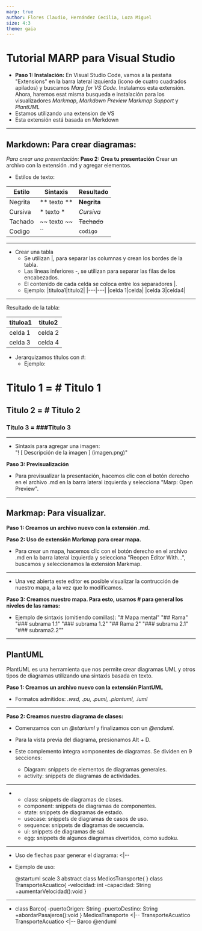 ```yaml
---
marp: true
author: Flores Claudio, Hernández Cecilia, Loza Miguel
size: 4:3
theme: gaia
---
```

# Tutorial MARP para Visual Studio

- **Paso 1: Instalación:**
En Visual Studio Code, vamos a la pestaña "Extensions" en la barra lateral izquierda (icono de cuatro cuadrados apilados) y buscamos *Marp for VS Code*. Instalamos esta extensión. Ahora, haremos esat misma busqueda e instalación para los visualizadores *Markmap*, *Markdown Preview Markmap Support* y *PlantUML*
- Estamos utilizando una extension de VS
- Esta extensión está basada en Merkdown

---
## Markdown: Para crear diagramas:
*Para crear una presentación:*
**Paso 2: Crea tu presentación**
Crear un archivo con la extensión .md y agregar elementos.
- Estilos de texto:

|Estilo|Sintaxis|Resultado
|---|---|---|
|Negrita|** texto **| **Negrita**
|Cursiva|* texto *| *Cursiva*
|Tachado|~~ texto ~~	| ~~Tachado~~
|Codigo|``| `codigo`

---
- Crear una tabla
  - Se utilizan |, para separar las columnas y crean los bordes de la tabla.
  - Las líneas inferiores -, se utilizan para separar las filas de los encabezados.
  - El contenido de cada celda se coloca entre los separadores |.
  - Ejemplo:
  |tituloa1|titulo2|
|---|---|
|celda 1|celda|
|celda 3|celda4|
---
Resultado de la tabla: 

|tituloa1|titulo2|
|---|---|
|celda 1|celda 2|
|celda 3|celda 4|

- Jerarquizamos títulos con #:
  - Ejemplo:
# Titulo 1 = # Titulo 1
## Titulo 2  = # Titulo 2
### Titulo 3 = ###Titulo 3
---
- Sintaxis para agregar una imagen:  
"! [ Descripción de la imagen ] (imagen.png)"

**Paso 3: Previsualización**
- Para previsualizar la presentación, hacemos clic con el botón derecho en el archivo .md en la barra lateral izquierda y selecciona "Marp: Open Preview".
---

## Markmap: Para visualizar.
**Paso 1: Creamos un archivo nuevo con la extensión .md.**

**Paso 2: Uso de extensión Markmap para crear mapa.**
- Para crear un mapa, hacemos clic con el botón derecho en el archivo .md en la barra lateral izquierda y selecciona "Reopen Editor With...", buscamos y seleccionamos la extensión Markmap.

---
- Una vez abierta este editor es posible visualizar la contrucción de nuestro mapa, a la vez que lo modificamos.

**Paso 3: Creamos nuestro mapa. Para esto, usamos # para general los niveles de las ramas:**

- Ejemplo de sintaxis (omitiendo comillas):
"# Mapa mental"
"## Rama"
"### subrama 1.1"
"### subrama 1.2"
"## Rama 2"
"### subrama 2.1"
"### subrama2.2""

---
## PlantUML
PlantUML es una herramienta que nos permite crear diagramas UML y otros tipos de diagramas utilizando una sintaxis basada en texto.

**Paso 1: Creamos un archivo nuevo con la extensión PlantUML**
- Formatos admitidos:
*.wsd, .pu, .puml, .plantuml, .iuml*
---
**Paso 2: Creamos nuestro diagrama de clases:**
- Comenzamos con un *@startuml* y finalizamos con un *@enduml*.
- Para la vista previa del diagrama, presionamos Alt + D.

- Este complemento integra xomponentes de diagramas. Se dividen en 9 secciones:
  - Diagram: snippets de elementos de diagramas generales.
  - activity: snippets de diagramas de actividades.

---
- 
  - class: snippets de diagramas de clases.
  - component: snippets de diagramas de componentes.
  - state: snippets de diagramas de estado.
  - usecase: snippets de diagramas de casos de uso.
  - sequence: snippets de diagramas de secuencia.
  - ui: snippets de diagramas de sal.
  - egg: snippets de algunos diagramas divertidos, como sudoku.

---
- Uso de flechas paar generar el diagrama: <|-- 

- Ejemplo de uso: 

  @startuml
scale 3
abstract class MediosTransporte{
}
class TransporteAcuatico{
    -velocidad: int
    -capacidad: String
    +aumentarVelocidad():void 
}

---
-  class Barco{
    -puertoOrigen: String
    -puertoDestino: String
    +abordarPasajeros():void
}
MediosTransporte <|-- TransporteAcuatico
TransporteAcuatico <|-- Barco
@enduml


